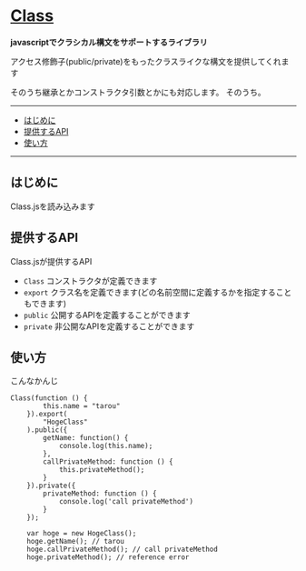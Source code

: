 <a name="README">[Class](http://github.com/nazomikan/Class)</a>
=======
**javascriptでクラシカル構文をサポートするライブラリ**

アクセス修飾子(public/private)をもったクラスライクな構文を提供してくれます

そのうち継承とかコンストラクタ引数とかにも対応します。
そのうち。

****

* [はじめに](#Usage)
* [提供するAPI](#TheAPI)
* [使い方](#Howto)

****

## <a name="Usage">はじめに</a>

Class.jsを読み込みます 

<script type="text/javascript" src="/path/to/Class.js"></script>


## <a name="TheAPI">提供するAPI</a>

Class.jsが提供するAPI

* `Class` コンストラクタが定義できます
* `export` クラス名を定義できます(どの名前空間に定義するかを指定することもできます)
* `public` 公開するAPIを定義することができます
* `private` 非公開なAPIを定義することができます

## <a name="Howto">使い方</a>
こんなかんじ

    Class(function () {
            this.name = "tarou"
        }).export(
            "HogeClass"
        ).public({
            getName: function() {
                console.log(this.name);
            },
            callPrivateMethod: function () {
                this.privateMethod();
            }
        }).private({
            privateMethod: function () {
                console.log('call privateMethod')
            }
        });

        var hoge = new HogeClass();
        hoge.getName(); // tarou
        hoge.callPrivateMethod(); // call privateMethod
        hoge.privateMethod(); // reference error



